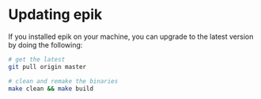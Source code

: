 # Updating epik

If you installed epik on your machine, you can upgrade to the latest version by doing the following:

```sh
# get the latest
git pull origin master

# clean and remake the binaries
make clean && make build
```